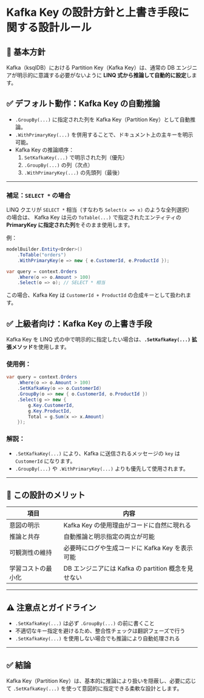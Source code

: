 # Kafka Key の設計方針と上書き手段に関する設計ルール

## 🎯 基本方針

Kafka（ksqlDB）における Partition Key（Kafka Key）は、通常の DB エンジニアが明示的に意識する必要がないように **LINQ 式から推論して自動的に設定**します。

## ✅ デフォルト動作：Kafka Key の自動推論

- `.GroupBy(...)` に指定された列を Kafka Key（Partition Key）として自動推論。
- `.WithPrimaryKey(...)` を併用することで、ドキュメント上の主キーを明示可能。
- Kafka Key の推論順序：
  1. `SetKafkaKey(...)` で明示された列（優先）
  2. `.GroupBy(...)` の列（次点）
  3. `.WithPrimaryKey(...)` の先頭列（最後）

---


### 補足：`SELECT *` の場合

LINQ クエリが `SELECT *` 相当（すなわち `Select(x => x)` のような全列選択）の場合は、
Kafka Key は元の `ToTable(...)` で指定されたエンティティの **PrimaryKey に指定された列**をそのまま使用します。

例：

```csharp
modelBuilder.Entity<Order>()
    .ToTable("orders")
    .WithPrimaryKey(e => new { e.CustomerId, e.ProductId });

var query = context.Orders
    .Where(o => o.Amount > 100)
    .Select(o => o); // SELECT * 相当
```

この場合、Kafka Key は `CustomerId + ProductId` の合成キーとして扱われます。


## ✅ 上級者向け：Kafka Key の上書き手段

Kafka Key を LINQ 式の中で明示的に指定したい場合は、**`.SetKafkaKey(...)` 拡張メソッド**を使用します。

### 使用例：

```csharp
var query = context.Orders
    .Where(o => o.Amount > 100)
    .SetKafkaKey(o => o.CustomerId)
    .GroupBy(o => new { o.CustomerId, o.ProductId })
    .Select(g => new {
        g.Key.CustomerId,
        g.Key.ProductId,
        Total = g.Sum(x => x.Amount)
    });
```

### 解説：
- `.SetKafkaKey(...)` により、Kafka に送信されるメッセージの `key` は `CustomerId` になります。
- `.GroupBy(...)` や `.WithPrimaryKey(...)` よりも優先して使用されます。

---

## 🧠 この設計のメリット

| 項目                     | 内容 |
|--------------------------|------|
| 意図の明示               | Kafka Key の使用理由がコードに自然に現れる |
| 推論と共存               | 自動推論と明示指定の両立が可能 |
| 可観測性の維持           | 必要時にログや生成コードに Kafka Key を表示可能 |
| 学習コストの最小化       | DB エンジニアには Kafka の partition 概念を見せない |

---

## ⚠ 注意点とガイドライン

- `.SetKafkaKey(...)` は必ず `.GroupBy(...)` の前に書くこと
- 不適切なキー指定を避けるため、整合性チェックは翻訳フェーズで行う
- `.SetKafkaKey(...)` を使用しない場合でも推論により自動処理される

---

## ✅ 結論

Kafka Key（Partition Key）は、基本的に推論により扱いを隠蔽し、必要に応じて `.SetKafkaKey(...)` を使って意図的に指定できる柔軟な設計とします。
